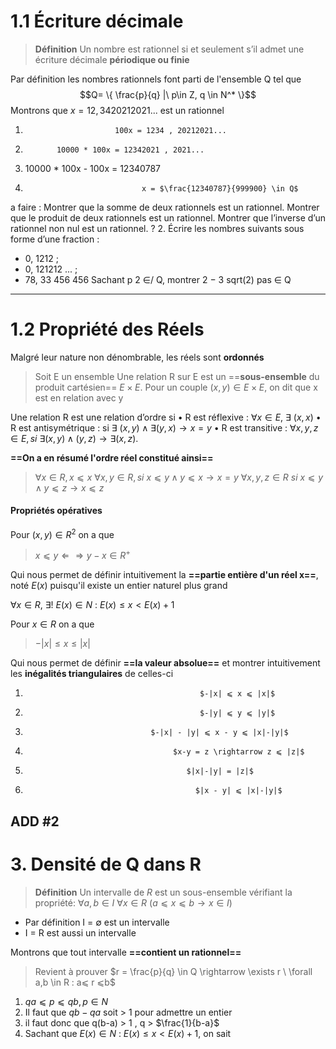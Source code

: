 
# 1.1 Écriture décimale

>**Définition**
>Un nombre est rationnel si et seulement s’il admet une écriture décimale **périodique ou finie**

Par définition les nombres rationnels font parti de l'ensemble Q tel que
$$Q= \{ \frac{p}{q} |\ p\in Z, q \in N^* \}$$
Montrons que $x = 12, 34 2021 2021$... est un rationnel

1)                         100x = 1234 , 20212021...
2)            10000 * 100x = 12342021 , 2021...
3) 10000 * 100x - 100x = 12340787
4)                               x = $\frac{12340787}{999900} \in Q$

a faire : 
Montrer que la somme de deux rationnels est un rationnel. 
Montrer que le produit de deux rationnels est un rationnel. 
Montrer que l’inverse d’un rationnel non nul est un rationnel. ? 2. Écrire les nombres suivants sous forme d’une fraction :
- 0, 1212 ; 
- 0, 121212 ... ;
- 78, 33 456 456
Sachant p 2 ∈/ Q, montrer 2 − 3 sqrt(2) pas ∈ Q

---
# 1.2 Propriété des Réels

Malgré leur nature non dénombrable, les réels sont **ordonnés**

>Soit E un ensemble
>Une relation R sur E est un ==**sous-ensemble** du produit cartésien== $E \times E$. Pour un couple $(x,y) \in E \times E$, on dit que x est en relation avec y

Une relation R est une relation d’ordre si 
• R est réflexive : $\forall x ∈ E,\ \exists \ (x,x)$
• R est antisymétrique : si $\exists \ (x,y) \wedge \exists (y,x) \rightarrow x=y$ 
• R est transitive : $\forall x, y,z ∈ E, si \ \exists (x,y) \wedge (y,z) \rightarrow \exists (x,z)$.

**==On a en résumé l'ordre réel constitué ainsi==**

>$\forall x ∈ R, x ⩽ x$ 
>$\forall x, y ∈ R, si \ x ⩽ y \wedge y ⩽ x \rightarrow x = y$
>$\forall x, y, z ∈ R \ si \ x ⩽ y \wedge y ⩽ z \rightarrow x ⩽ z$

#### Propriétés opératives 

Pour $(x,y) \in R^2$ on a que 
>$x ⩽ y ⇐⇒ y-x \in R^+$

Qui nous permet de définir intuitivement la **==partie entière d'un réel x==**, noté  $E(x)$ puisqu'il existe un entier naturel plus grand

$\forall x \in R,\ \exists ! \ E(x) \in N \ : \ E(x) \leq x \lt E(x)+1$

Pour $x \in R$ on a que 
> $-|x| \leq x \leq |x|$

Qui nous permet de définir **==la valeur absolue==** et montrer intuitivement les **inégalités triangulaires** de celles-ci

1)                                            $-|x| ⩽ x ⩽ |x|$
2)                                            $-|y| ⩽ y ⩽ |y|$
3)                                 $-|x| - |y| ⩽ x - y ⩽ |x|-|y|$
4)                                      $x-y = z \rightarrow z ⩽ |z|$
5)                                         $|x|-|y| = |z|$
6)                                           $|x - y| ⩽ |x|-|y|$
ADD #2
---
# 3. Densité de Q dans R

>**Définition**
>Un intervalle de $R$ est un sous-ensemble vérifiant la propriété: 
>	$\forall a,b \in I \ \forall x \in R \ (a⩽x ⩽b \rightarrow x \in I)$

- Par définition I = ∅ est un intervalle
- I = R est aussi un intervalle

Montrons que tout intervalle **==contient un rationnel==** 
> Revient à prouver $r = \frac{p}{q} \in Q \rightarrow \exists r \ \forall a,b \in R : a⩽ r ⩽b$


1) $qa ⩽ p ⩽ qb, p \in N$
2) Il faut que $qb-qa$  soit  > 1 pour admettre un entier
3) il faut donc que q(b-a) > 1 , q > $\frac{1}{b-a}$
4) Sachant que $E(x) \in N \ : \ E(x) \leq x \lt E(x)+1$, on sait 